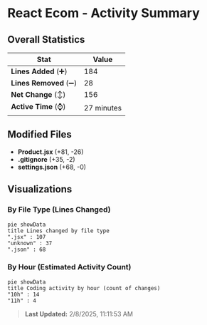 # React Ecom - Activity Summary 

## Overall Statistics

| Stat                   | Value                                                             |
| ---------------------- | ----------------------------------------------------------------- |
| **Lines Added** (➕)   | 184                                          |
| **Lines Removed** (➖) | 28                                        |
| **Net Change** (↕)    | 156                |
| **Active Time** (⌚)   | 27 minutes |


## Modified Files
- **Product.jsx** (+81, -26)
- **.gitignore** (+35, -2)
- **settings.json** (+68, -0)

## Visualizations

### By File Type (Lines Changed)

```mermaid
pie showData
title Lines changed by file type
".jsx" : 107
"unknown" : 37
".json" : 68
```

### By Hour (Estimated Activity Count)

```mermaid
pie showData
title Coding activity by hour (count of changes)
"10h" : 14
"11h" : 4
```


> **Last Updated:** 2/8/2025, 11:11:53 AM
